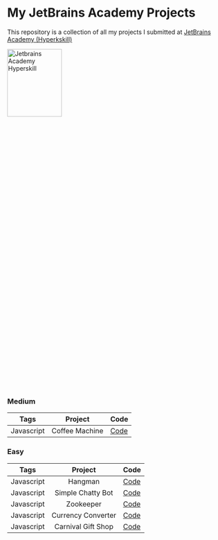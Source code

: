 # My JetBrains Academy Projects
This repository is a collection of all my projects I submitted at [JetBrains Academy (Hyperkskill)](https://hyperskill.org/)

<a href="https://hyperskill.org/"><img src="https://priyadogra.com/wp-content/uploads/2021/01/preview.png" alt="Jetbrains Academy Hyperskill" width="50%" height="20%"></a>

### Medium

| Tags | Project | Code |
| ----- | :------: | ----- |
| Javascript | Coffee Machine | [Code](https://github.com/LOsioChico/Jetbrains-Academy-Hyperksill/tree/main/Medium/Coffee%20Machine) |

### Easy

| Tags | Project | Code |
| ----- | :------: | ----- |
| Javascript | Hangman | [Code](https://github.com/LOsioChico/hyperskill-jetbrains/tree/main/Easy/Hangman) |
| Javascript | Simple Chatty Bot | [Code](https://github.com/LOsioChico/Jetbrains-Academy-Hyperksill/tree/main/Easy/Simple%20Chatty%20Bot) |
| Javascript | Zookeeper | [Code](https://github.com/LOsioChico/Jetbrains-Academy-Hyperksill/tree/main/Easy/Zookeeper) |
| Javascript | Currency Converter | [Code](https://github.com/LOsioChico/Jetbrains-Academy-Hyperksill/tree/main/Easy/Simple%20Currency%20Converter) |
| Javascript | Carnival Gift Shop | [Code](https://github.com/LOsioChico/Jetbrains-Academy-Hyperksill/tree/main/Easy/Carnival%20Gift%20Shop) |
